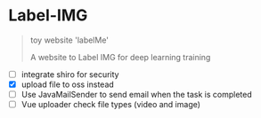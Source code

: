 # Label-IMG 
> toy website 'labelMe'
>
> A website to Label IMG for deep learning training

- [ ] integrate shiro for security
- [x] upload file to oss instead
- [ ] Use JavaMailSender to send email when the task is completed
- [ ] Vue uploader check file types (video and image)
